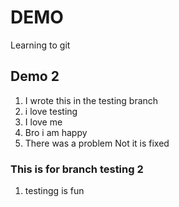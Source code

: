# DEMO

Learning to git

## Demo 2
1. I wrote this in the testing branch
2. i love testing
3. I love me
4. Bro i am happy
5. There was a problem Not it is fixed

### This is for branch testing 2
1. testingg is fun